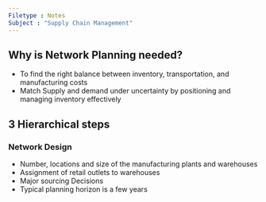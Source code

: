 ```yaml
---
Filetype : Notes
Subject : "Supply Chain Management"
---
```


## Why is Network Planning needed?
- To find the right balance between inventory, transportation, and manufacturing costs
- Match Supply and demand under uncertainty by positioning and managing inventory effectively

## 3 Hierarchical steps
### Network Design
- Number, locations and size of the manufacturing plants and warehouses
- Assignment of retail outlets to warehouses
- Major sourcing Decisions
- Typical planning horizon is a few years 


